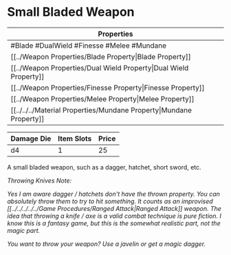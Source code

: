 # Small Bladed Weapon

| Properties                                                          |
| ------------------------------------------------------------------- |
| #Blade #DualWield #Finesse #Melee #Mundane                          |
| [[../Weapon Properties/Blade Property\|Blade Property]]             |
| [[../Weapon Properties/Dual Wield Property\|Dual Wield Property]]   |
| [[../Weapon Properties/Finesse Property\|Finesse Property]]         |
| [[../Weapon Properties/Melee Property\|Melee Property]]             |
| [[../../../Material Properties/Mundane Property\|Mundane Property]] |

| Damage Die | Item Slots | Price |
| ---------- | ---------- | ----- |
| d4         | 1          | 25    |

A small bladed weapon, such as a dagger, hatchet, short sword, etc.


*Throwing Knives Note:*

*Yes I am aware dagger / hatchets don't have the thrown property. You can absolutely throw them to try to hit something. It counts as an improvised [[../../../../../Game Procedures/Ranged Attack|Ranged Attack]] weapon. The idea that throwing a knife / axe is a valid combat technique is pure fiction. I know this is a fantasy game, but this is the somewhat realistic part, not the magic part.*

*You want to throw your weapon? Use a javelin or get a magic dagger.*